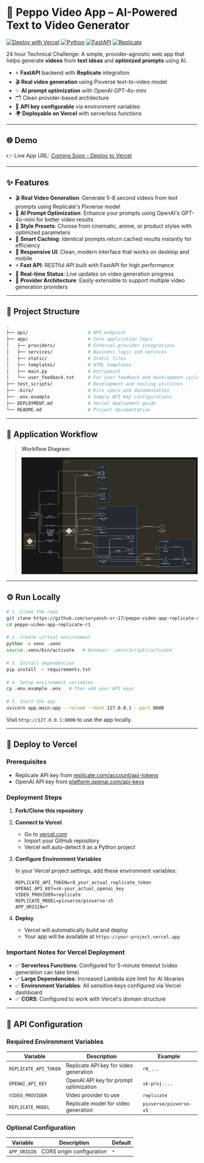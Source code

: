 # 🎥 Peppo Video App – AI-Powered Text to Video Generator

[![Deploy with Vercel](https://vercel.com/button)](https://vercel.com/new/clone?repository-url=https://github.com/suryansh-sr-17/peppo-video-app-replicate-r1)
[![Python](https://img.shields.io/badge/Python-3.8+-blue.svg)](https://python.org)
[![FastAPI](https://img.shields.io/badge/FastAPI-0.115.0-green.svg)](https://fastapi.tiangolo.com)
[![Replicate](https://img.shields.io/badge/Replicate-API-purple.svg)](https://replicate.com)

24 hour Technical Challenge: A simple, provider-agnostic web app that helps generate **videos** from **text ideas** and **optimized prompts** using AI.

- ⚡ **FastAPI** backend with **Replicate** integration
- 🎬 **Real video generation** using Pixverse text-to-video model
- ✨ **AI prompt optimization** with OpenAI GPT-4o-mini
- 🗂️ Clean provider-based architecture
- 🔑 **API key configurable** via environment variables
- 🌍 **Deployable on Vercel** with serverless functions

---

## 🌐 Demo

👉 Live App URL: [Coming Soon - Deploy to Vercel](https://vercel.com/new/clone?repository-url=https://github.com/suryansh-sr-17/peppo-video-app-replicate-r1)

---

## ✨ Features

- 🎬 **Real Video Generation**: Generate 5-8 second videos from text prompts using Replicate's Pixverse model
- 🤖 **AI Prompt Optimization**: Enhance your prompts using OpenAI's GPT-4o-mini for better video results
- 🎨 **Style Presets**: Choose from cinematic, anime, or product styles with optimized parameters
- 💾 **Smart Caching**: Identical prompts return cached results instantly for efficiency
- 📱 **Responsive UI**: Clean, modern interface that works on desktop and mobile
- ⚡ **Fast API**: RESTful API built with FastAPI for high performance
- 🔄 **Real-time Status**: Live updates on video generation progress
- 🎯 **Provider Architecture**: Easily extensible to support multiple video generation providers

---

## 📂 Project Structure

```bash
.
├── api/                      # API endpoint
├── app/                      # Core application logic
│   ├── providers/            # External provider integrations
│   ├── services/             # Business logic and services
│   ├── static/               # Static files
│   ├── templates/            # HTML templates
│   ├── main.py               # entrypoint
│   └── user_feedback.txt     # For user feedback and development cycle
├── test_scripts/             # Development and testing utilities
├── .kiro/                    # Kiro specs and documentation
├── .env.example              # Sample API Key configurations
├── DEPLOYMENT.md             # Vercel deployment guide
└── README.md                 # Project documentation
```

---

## 🧭 Application Workflow

> **Workflow Diagram**
>
> ![Application Workflow](workflow.png)

---

## ⚙️ Run Locally

```bash
# 1. Clone the repo
git clone https://github.com/suryansh-sr-17/peppo-video-app-replicate-r1.git
cd peppo-video-app-replicate-r1

# 2. Create virtual environment
python -m venv .venv
source .venv/bin/activate   # Windows: .venv\Scripts\activate

# 3. Install dependencies
pip install -r requirements.txt

# 4. Setup environment variables
cp .env.example .env   # then add your API keys

# 5. Start the app
uvicorn app.main:app --reload --host 127.0.0.1 --port 8000
```

Visit `http://127.0.0.1:8000` to use the app locally.

---

## 🚀 Deploy to Vercel

### Prerequisites

- Replicate API key from [replicate.com/account/api-tokens](https://replicate.com/account/api-tokens)
- OpenAI API key from [platform.openai.com/api-keys](https://platform.openai.com/api-keys)

### Deployment Steps

1. **Fork/Clone this repository**

2. **Connect to Vercel**

   - Go to [vercel.com](https://vercel.com)
   - Import your GitHub repository
   - Vercel will auto-detect it as a Python project

3. **Configure Environment Variables**

   In your Vercel project settings, add these environment variables:

   ```env
   REPLICATE_API_TOKEN=r8_your_actual_replicate_token
   OPENAI_API_KEY=sk-your_actual_openai_key
   VIDEO_PROVIDER=replicate
   REPLICATE_MODEL=pixverse/pixverse-v5
   APP_ORIGIN=*
   ```

4. **Deploy**
   - Vercel will automatically build and deploy
   - Your app will be available at `https://your-project.vercel.app`

### Important Notes for Vercel Deployment

- ✅ **Serverless Functions**: Configured for 5-minute timeout (video generation can take time)
- ✅ **Large Dependencies**: Increased Lambda size limit for AI libraries
- ✅ **Environment Variables**: All sensitive keys configured via Vercel dashboard
- ✅ **CORS**: Configured to work with Vercel's domain structure

---

## 🔧 API Configuration

### Required Environment Variables

| Variable              | Description                            | Example                |
| --------------------- | -------------------------------------- | ---------------------- |
| `REPLICATE_API_TOKEN` | Replicate API key for video generation | `r8_...`               |
| `OPENAI_API_KEY`      | OpenAI API key for prompt optimization | `sk-proj-...`          |
| `VIDEO_PROVIDER`      | Video provider to use                  | `replicate`            |
| `REPLICATE_MODEL`     | Replicate model for video generation   | `pixverse/pixverse-v5` |

### Optional Configuration

| Variable     | Description               | Default |
| ------------ | ------------------------- | ------- |
| `APP_ORIGIN` | CORS origin configuration | `*`     |
